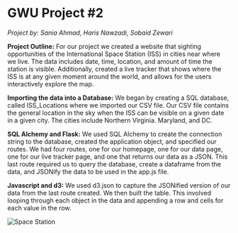 # GWU Project #2 
*Project by: Sania Ahmad, Haris Nawzadi, Sobaid Zewari*

**Project Outline:**
For our project we created a website that sighting opportunities of the International Space Station (ISS) in cities near where we live. The data includes date, time, location, and amount of time the station is visible.  Additionally, created a live tracker that shows where the ISS is at any given moment around the world, and allows for the users interactively explore the map.
 
**Importing the data into a Database:**
We began by creating a SQL database, called ISS_Locations where we imported our CSV file. Our CSV file contains the general location in the sky when the ISS can be visible on a given date in a given city. The cities include Northern Virginia. Maryland, and DC. 

**SQL Alchemy and Flask:**
We used SQL Alchemy to create the connection string to the database, created the application object, and specified our routes. We had four routes, one for our homepage, one for our data page, one for our live tracker page, and one that returns our data as a JSON. This last route required us to query the database, create a dataframe from the data, and JSONify the data to be used in the app.js file. 

**Javascript and d3:**
We used d3.json to capture the JSONified version of our data from the last route created. We then built the table. This involved looping through each object in the data and appending a row and cells for each value in the row. 

![Space Station](https://www.nasa.gov/sites/default/files/styles/full_width_feature/public/thumbnails/image/iss044e045215_lrg.jpg)
